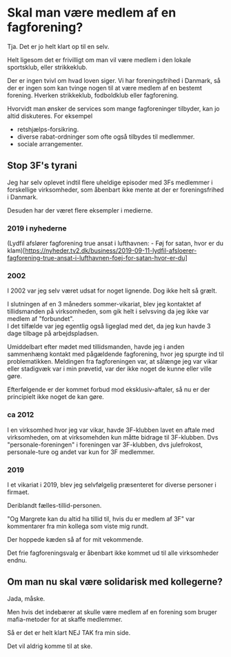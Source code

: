 # Skal man være medlem af en fagforening?

Tja. Det er jo helt klart op til en selv.

Helt ligesom det er frivilligt om man vil være medlem i den lokale sportsklub, eller strikkeklub.

Der er ingen tvivl om hvad loven siger. Vi har foreningsfrihed i Danmark, så der er ingen som kan tvinge nogen til at være medlem af en bestemt forening. Hverken strikkeklub, fodboldklub eller fagforening.

Hvorvidt man ønsker de services som mange fagforeninger tilbyder, kan jo altid diskuteres. For eksempel

* retshjælps-forsikring.
* diverse rabat-ordninger som ofte også tilbydes til medlemmer.
* sociale arrangementer.

## Stop 3F's tyrani

Jeg har selv oplevet indtil flere uheldige episoder med 3Fs medlemmer i forskellige virksomheder, som åbenbart ikke mente at der er foreningsfrihed i Danmark.

Desuden har der været flere eksempler i medierne.





### 2019 i nyhederne
(Lydfil afslører fagforening true ansat i lufthavnen: - Føj for satan, hvor er du klam)[https://nyheder.tv2.dk/business/2019-09-11-lydfil-afsloerer-fagforening-true-ansat-i-lufthavnen-foej-for-satan-hvor-er-du]





### 2002
I 2002 var jeg selv været udsat for noget lignende. Dog ikke helt så grælt.

I slutningen af en 3 måneders sommer-vikariat, blev jeg kontaktet af tillidsmanden på virksomheden,
som gik helt i selvsving da jeg ikke var medlem af "forbundet".\
I det tilfælde var jeg egentlig også ligeglad med det, da jeg kun havde 3 dage tilbage på arbejdspladsen.

Umiddelbart efter mødet med tillidsmanden, havde jeg i anden sammenhæng kontakt med pågældende fagforening, hvor jeg spurgte ind til problematikken.
Meldingen fra fagforeningen var, at sålænge jeg var vikar eller stadigvæk var i min prøvetid, var der ikke noget de kunne eller ville gøre.

Efterfølgende er der kommet forbud mod eksklusiv-aftaler, så nu er der principielt ikke noget de kan gøre.





### ca 2012
I en virksomhed hvor jeg var vikar, havde 3F-klubben lavet en aftale med virksomheden, om at virksomehden kun måtte bidrage til 3F-klubben.
Dvs "personale-foreningen" i foreningen var 3F-klubben, dvs julefrokost, personale-ture og andet var kun for 3F medlemmer.





### 2019
I et vikariat i 2019, blev jeg selvfølgelig præsenteret for diverse personer i firmaet.

Deriblandt fælles-tillid-personen.

"Og Margrete kan du altid ha tillid til, hvis du er medlem af 3F" var kommentarer fra min kollega som viste mig rundt.

Der hoppede kæden så af for mit vekommende.

Det frie fagforeningsvalg er åbenbart ikke kommet ud til alle virksomheder endnu.





## Om man nu skal være solidarisk med kollegerne?
Jada, måske.

Men hvis det indebærer at skulle være medlem af en forening som bruger mafia-metoder for at skaffe medlemmer.

Så er det er helt klart NEJ TAK fra min side.

Det vil aldrig komme til at ske.
